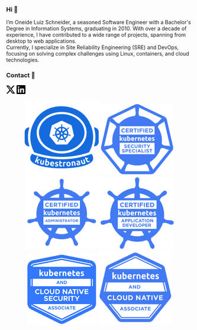 ### Hi 👋

I’m Oneide Luiz Schneider, a seasoned Software Engineer with a Bachelor's Degree in Information Systems, graduating in 2010. 
With over a decade of experience, I have contributed to a wide range of projects, spanning from desktop to web applications. \
Currently, I specialize in Site Reliability Engineering (SRE) and DevOps, 
focusing on solving complex challenges using Linux, containers, and cloud technologies.

<!--
<p align="center">
<img alt="Kubernetes" src="https://img.shields.io/badge/kubernetes-%23326ce5.svg?style=for-the-badge&logo=kubernetes&logoColor=white"/>    
<img alt="AWS" src="https://img.shields.io/badge/AWS-%23FF9900.svg?style=for-the-badge&logo=amazon-aws&logoColor=white"/>
<img alt="Linux" src="https://img.shields.io/badge/Linux-FCC624?style=for-the-badge&logo=linux&logoColor=black">  
<img alt="Docker" src="https://img.shields.io/badge/docker-%230db7ed.svg?style=for-the-badge&logo=docker&logoColor=white"/>  
<img alt="Google Cloud" src="https://img.shields.io/badge/GoogleCloud-%234285F4.svg?style=for-the-badge&logo=google-cloud&logoColor=white"/>  
<img alt="Rancher" src="https://img.shields.io/badge/rancher-%230075A8.svg?style=for-the-badge&logo=rancher&logoColor=white"/>
  
<img alt="Java" src="https://img.shields.io/badge/java-%23ED8B00.svg?style=for-the-badge&logo=java&logoColor=white"/>
<img alt="Spring" src="https://img.shields.io/badge/spring-%236DB33F.svg?style=for-the-badge&logo=spring&logoColor=white"/>    
<img alt="Postgres" src ="https://img.shields.io/badge/postgres-%23316192.svg?style=for-the-badge&logo=postgresql&logoColor=white"/>  
<img alt="MongoDB" src ="https://img.shields.io/badge/MongoDB-%234ea94b.svg?style=for-the-badge&logo=mongodb&logoColor=white"/>
<img alt="Redis" src="https://img.shields.io/badge/redis-%23DD0031.svg?style=for-the-badge&logo=redis&logoColor=white"/>
  
<img alt="Git" src="https://img.shields.io/badge/git-%23F05033.svg?style=for-the-badge&logo=git&logoColor=white"/>  
</p>
-->

### Contact 💬

[![X Badge](https://raw.githubusercontent.com/OneideLuizSchneider/OneideLuizSchneider/master/assets/x.png)](https://twitter.com/oneideschneider)
[![Linkedin Badge](https://raw.githubusercontent.com/OneideLuizSchneider/OneideLuizSchneider/master/assets/linkedin.png)](https://www.linkedin.com/in/oneideluizschneider)


<p align="center">
<img src="https://raw.githubusercontent.com/OneideLuizSchneider/OneideLuizSchneider/master/assets/kubestronaut.png" width="200">
  
<img src="https://raw.githubusercontent.com/OneideLuizSchneider/OneideLuizSchneider/master/assets/kubernetes-cks-color.png" width="200">
  
<img src="https://raw.githubusercontent.com/OneideLuizSchneider/OneideLuizSchneider/master/assets/kubernetes-cka-color.png" width="200">

<img src="https://raw.githubusercontent.com/OneideLuizSchneider/OneideLuizSchneider/master/assets/kubernetes-ckad-color.png" width="200">

<img src="https://raw.githubusercontent.com/OneideLuizSchneider/OneideLuizSchneider/master/assets/kubernetes-kcsa-color.png" width="190">

<img src="https://raw.githubusercontent.com/OneideLuizSchneider/OneideLuizSchneider/master/assets/kubernetes-kcna-color2.png" width="200">

</p>

<!--
**OneideLuizSchneider/OneideLuizSchneider** is a ✨ _special_ ✨ repository because its `README.md` (this file) appears on your GitHub profile.
[![Gitlab Badge](https://img.shields.io/badge/-Gitlab-black?style=flat-square&labelColor=black&logo=gitlab&logoColor=white&link=https://gitlab.com/oneideluizschneider)](https://gitlab.com/oneideluizschneider)
Here are some ideas to get you started:

- 🔭 I’m currently working on ...
- 🌱 I’m currently learning ...
- 👯 I’m looking to collaborate on ...
- 🤔 I’m looking for help with ...
- 💬 Ask me about ...
- 📫 How to reach me: ...
- 😄 Pronouns: ...
- ⚡ Fun fact: ...
-->
